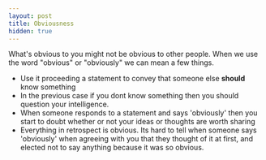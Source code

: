 ```yaml
---
layout: post 
title: Obviousness
hidden: true
---
```


What's obvious to you might not be obvious to other people.
When we use the word "obvious" or "obviously" we can mean a few things.

 - Use it proceeding a statement to convey that someone else __should__ know
 	 something
 - In the previous case if you dont know something then you should question your
 	 intelligence.
 - When someone responds to a statement and says 'obviously' then you start to
 	 doubt whether or not your ideas or thoughts are worth sharing
 - Everything in retrospect is obvious. Its hard to tell when someone says
 	 'obviously' when agreeing with you that they thought of it at first, and
 	 elected not to say anything because it was so obvious.
